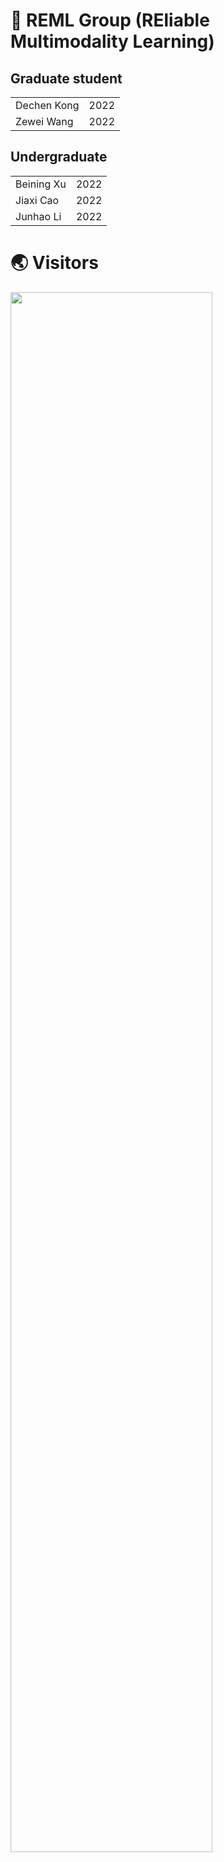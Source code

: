 # 🥼 REML Group (REliable Multimodality Learning)

## Graduate student
<table>
  <tr>
    <td>Dechen Kong</td>
    <td>2022</td>
  </tr>
  <tr>
    <td>Zewei Wang</td>
    <td>2022</td>
  </tr>
</table>

## Undergraduate
<table>
  <tr>
    <td>Beining Xu</td>
    <td>2022</td>
  </tr>
  <tr>
    <td>Jiaxi Cao</td>
    <td>2022</td>
  </tr>
  <tr>
    <td>Junhao Li</td>
    <td>2022</td>
  </tr>
</table>

# 🌏 Visitors
<a href="https://clustrmaps.com/site/1bmij" title="Visit tracker"><img style="width:80%; height:auto;" src="//clustrmaps.com/map_v2.png?cl=080808&w=1500&t=tt&d=YG8B7pzv_G-mlx6bjDboAhC94R2P2UjBQJcwDPniMnI&co=ffffff&ct=808080" /></a>